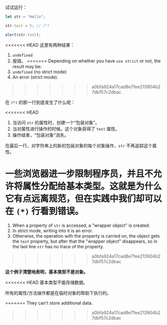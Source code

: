 
试试运行：

```js run
let str = "Hello";

str.test = 5; // (*)

alert(str.test);
```

<<<<<<< HEAD
这里有两种结果：

1. `undefined`
2. 报错。
=======
Depending on whether you have `use strict` or not, the result may be:
1. `undefined` (no strict mode)
2. An error (strict mode).
>>>>>>> a0bfa924a17cad8e7fee213904b27dbf57c2dbac

在 `(*)` 的那一行到底发生了什么呢：

<<<<<<< HEAD
1. 当访问 `str` 的属性时，创建一个“包装对象”。
2. 当对属性进行操作的时候。这个对象获得了 `test` 属性。
3. 操作结束，“包装对象”消失。

在最后一行，对字符串上的新的包装对象的每个对象操作，`str` 不再追踪这个属性。

一些浏览器进一步限制程序员，并且不允许将属性分配给基本类型。这就是为什么它有点远离规范，但在实践中我们却可以在 `(*)` 行看到错误。
=======
1. When a property of `str` is accessed, a "wrapper object" is created.
2. In strict mode, writing into it is an error.
3. Otherwise, the operation with the property is carried on, the object gets the `test` property, but after that the "wrapper object" disappears, so in the last line `str` has no trace of the property.
>>>>>>> a0bfa924a17cad8e7fee213904b27dbf57c2dbac

**这个例子清楚地表明，基本类型不是对象。**

<<<<<<< HEAD
基本类型不能存储数据。

所有的属性/方法操作都是在临时对象的帮助下执行的。

=======
They can't store additional data.
>>>>>>> a0bfa924a17cad8e7fee213904b27dbf57c2dbac
